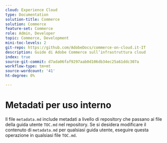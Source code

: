 ```yaml
---
cloud: Experience Cloud
type: Documentation
solution-title: Commerce
solution: Commerce
feature-set: Commerce
role: Admin, Developer
topic: Commerce, Development
mini-toc-levels: 2
git-repo: https://github.com/AdobeDocs/commerce-on-cloud.it-IT
description: Guide di Adobe Commerce sull’infrastruttura cloud
index: true
source-git-commit: d7ada06faf9297aab0d106db34ec25a61ddc307a
workflow-type: tm+mt
source-wordcount: '41'
ht-degree: 0%

---
```



# Metadati per uso interno

Il file `metadata.md` include metadati a livello di repository che passano ai file della guida utente `TOC.md` nel repository. Se si desidera modificare il contenuto di `metadata.md` per qualsiasi guida utente, eseguire questa operazione in qualsiasi file `TOC.md`.

